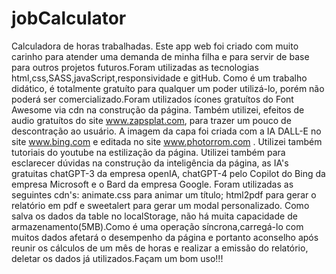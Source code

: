 # jobCalculator
Calculadora de horas trabalhadas.
Este app web foi criado com muito carinho para atender uma demanda de minha filha e para servir de base para outros projetos futuros.Foram utilizadas as tecnologias html,css,SASS,javaScript,responsividade e gitHub. Como é um trabalho didático, é totalmente gratuíto para qualquer um poder utilizá-lo, porém não poderá ser comercializado.Foram utilizados ícones gratuítos do Font Awesome via cdn na construção da página. Também utilizei, efeitos de audio gratuítos do site www.zapsplat.com, para trazer um pouco de descontração ao usuário. A imagem da capa foi criada com a IA DALL-E  no site www.bing.com e editada no site www.photorrom.com . Utilizei também tutoriais do youtube na  estilização da página. Utilizei também para esclarecer dúvidas na construção da inteligência da página, as IA's gratuitas chatGPT-3 da empresa openIA, chatGPT-4 pelo Copilot do Bing da empresa Microsoft e o Bard da empresa Google. Foram utilizadas as seguintes cdn's: animate.css para animar um título; html2pdf para gerar o relatório em pdf e sweetalert para gerar um modal personalizado.
Como salva os dados da table no localStorage, não há muita capacidade de armazenamento(5MB).Como é uma operação síncrona,carregá-lo com muitos dados afetará o desempenho da página e portanto aconselho após reunir os cálculos de um mês de horas e realizar a emissão do relatório, deletar os dados já utilizados.Façam um bom uso!!!  
